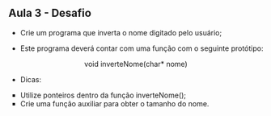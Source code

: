 ## Aula 3 - Desafio

- Crie um programa que inverta o nome digitado pelo usuário;

- Este programa deverá contar com uma função com o seguinte protótipo:

<div style="text-align:center;">
    void inverteNome(char* nome)
</div>

- Dicas:

<ul type=square>
    <li> Utilize ponteiros dentro da função inverteNome(); </li>
    <li> Crie uma função auxiliar para obter o tamanho do nome. </li>
</ul>